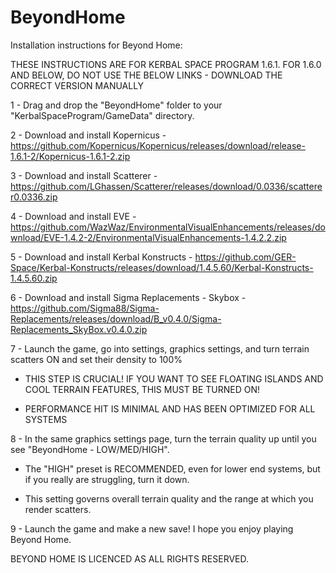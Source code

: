 # BeyondHome
Installation instructions for Beyond Home:

THESE INSTRUCTIONS ARE FOR KERBAL SPACE PROGRAM 1.6.1. FOR 1.6.0 AND BELOW, DO NOT USE THE BELOW LINKS - DOWNLOAD THE CORRECT VERSION MANUALLY

1 - Drag and drop the "BeyondHome" folder to your "KerbalSpaceProgram/GameData" directory.

2 - Download and install Kopernicus - https://github.com/Kopernicus/Kopernicus/releases/download/release-1.6.1-2/Kopernicus-1.6.1-2.zip

3 - Download and install Scatterer - https://github.com/LGhassen/Scatterer/releases/download/0.0336/scatterer0.0336.zip

4 - Download and install EVE - https://github.com/WazWaz/EnvironmentalVisualEnhancements/releases/download/EVE-1.4.2-2/EnvironmentalVisualEnhancements-1.4.2.2.zip

5 - Download and install Kerbal Konstructs - https://github.com/GER-Space/Kerbal-Konstructs/releases/download/1.4.5.60/Kerbal-Konstructs-1.4.5.60.zip

6 - Download and install Sigma Replacements - Skybox - https://github.com/Sigma88/Sigma-Replacements/releases/download/B_v0.4.0/Sigma-Replacements_SkyBox.v0.4.0.zip


7 - Launch the game, go into settings, graphics settings, and turn terrain scatters ON and set their density to 100%

  - THIS STEP IS CRUCIAL! IF YOU WANT TO SEE FLOATING ISLANDS AND COOL TERRAIN FEATURES, THIS MUST BE TURNED ON!
  
  - PERFORMANCE HIT IS MINIMAL AND HAS BEEN OPTIMIZED FOR ALL SYSTEMS
  

8 - In the same graphics settings page, turn the terrain quality up until you see "BeyondHome - LOW/MED/HIGH".

  - The "HIGH" preset is RECOMMENDED, even for lower end systems, but if you really are struggling, turn it down.
  
  - This setting governs overall terrain quality and the range at which you render scatters.
  
  
9 - Launch the game and make a new save! I hope you enjoy playing Beyond Home.

BEYOND HOME IS LICENCED AS ALL RIGHTS RESERVED.
